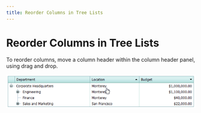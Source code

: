 ```yaml
---
title: Reorder Columns in Tree Lists
---
```

# Reorder Columns in Tree Lists
To reorder columns, move a column header within the column header panel, using drag and drop.

![ASPxTreeList_ColumnMoving](../../../images/img8908.gif)